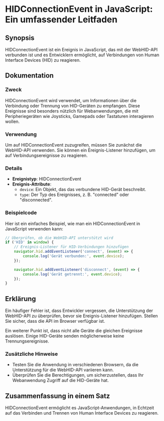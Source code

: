 <!--
Meta Description: # HIDConnectionEvent in JavaScript: Ein umfassender Leitfaden ## Synopsis HIDConnectionEvent ist ein Ereignis in JavaScript, das mit der WebHID-API ve...
Meta Keywords: die, hid, ein, hidconnectionevent, ist
-->

# HIDConnectionEvent in JavaScript: Ein umfassender Leitfaden

## Synopsis
HIDConnectionEvent ist ein Ereignis in JavaScript, das mit der WebHID-API verbunden ist und es Entwicklern ermöglicht, auf Verbindungen von Human Interface Devices (HID) zu reagieren.

## Dokumentation
### Zweck
HIDConnectionEvent wird verwendet, um Informationen über die Verbindung oder Trennung von HID-Geräten zu empfangen. Diese Ereignisse sind besonders nützlich für Webanwendungen, die mit Peripheriegeräten wie Joysticks, Gamepads oder Tastaturen interagieren wollen.

### Verwendung
Um auf HIDConnectionEvent zuzugreifen, müssen Sie zunächst die WebHID-API verwenden. Sie können ein Ereignis-Listener hinzufügen, um auf Verbindungsereignisse zu reagieren. 

### Details
- **Ereignistyp**: HIDConnectionEvent
- **Ereignis-Attribute**:
  - `device`: Ein Objekt, das das verbundene HID-Gerät beschreibt.
  - `type`: Der Typ des Ereignisses, z. B. "connected" oder "disconnected".
  
### Beispielcode
Hier ist ein einfaches Beispiel, wie man ein HIDConnectionEvent in JavaScript verwenden kann:

```javascript
// Überprüfen, ob die WebHID-API unterstützt wird
if ('HID' in window) {
    // Ereignis-Listener für HID-Verbindungen hinzufügen
    navigator.hid.addEventListener('connect', (event) => {
        console.log('Gerät verbunden:', event.device);
    });

    navigator.hid.addEventListener('disconnect', (event) => {
        console.log('Gerät getrennt:', event.device);
    });
}
```

## Erklärung
Ein häufiger Fehler ist, dass Entwickler vergessen, die Unterstützung der WebHID-API zu überprüfen, bevor sie Ereignis-Listener hinzufügen. Stellen Sie sicher, dass die API im Browser verfügbar ist. 

Ein weiterer Punkt ist, dass nicht alle Geräte die gleichen Ereignisse auslösen. Einige HID-Geräte senden möglicherweise keine Trennungsereignisse.

### Zusätzliche Hinweise
- Testen Sie die Anwendung in verschiedenen Browsern, da die Unterstützung für die WebHID-API variieren kann.
- Überprüfen Sie die Berechtigungen, um sicherzustellen, dass Ihr Webanwendung Zugriff auf die HID-Geräte hat.

## Zusammenfassung in einem Satz
HIDConnectionEvent ermöglicht es JavaScript-Anwendungen, in Echtzeit auf das Verbinden und Trennen von Human Interface Devices zu reagieren.